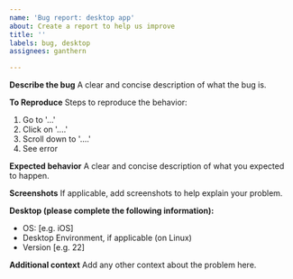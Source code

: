 ```yaml
---
name: 'Bug report: desktop app'
about: Create a report to help us improve
title: ''
labels: bug, desktop
assignees: ganthern

---
```


**Describe the bug**
A clear and concise description of what the bug is.

**To Reproduce**
Steps to reproduce the behavior:
1. Go to '...'
2. Click on '....'
3. Scroll down to '....'
4. See error

**Expected behavior**
A clear and concise description of what you expected to happen.

**Screenshots**
If applicable, add screenshots to help explain your problem.

**Desktop (please complete the following information):**
 - OS: [e.g. iOS]
 - Desktop Environment, if applicable (on Linux)
 - Version [e.g. 22]

**Additional context**
Add any other context about the problem here.

